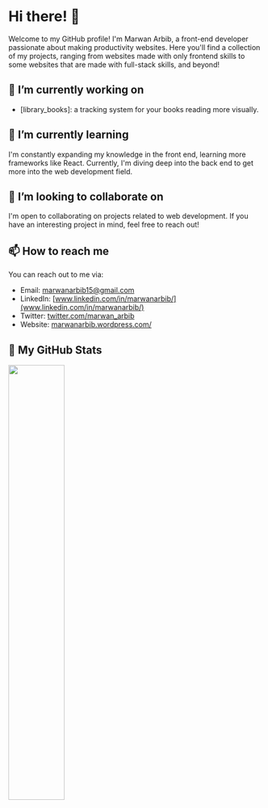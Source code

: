 # Hi there! 👋

Welcome to my GitHub profile! I'm Marwan Arbib, a front-end developer passionate about making productivity websites. Here you'll find a collection of my projects, ranging from websites made with only frontend skills to some websites that are made with full-stack skills, and beyond!

## 🔭 I’m currently working on

- [library_books]: a tracking system for your books reading more visually.

## 🌱 I’m currently learning

I'm constantly expanding my knowledge in the front end, learning more frameworks like React. Currently, I'm diving deep into the back end to get more into the web development field.

## 👯 I’m looking to collaborate on

I'm open to collaborating on projects related to web development. If you have an interesting project in mind, feel free to reach out!

## 📫 How to reach me

You can reach out to me via:

- Email: marwanarbib15@gmail.com
- LinkedIn: [www.linkedin.com/in/marwanarbib/](www.linkedin.com/in/marwanarbib/)
- Twitter: [twitter.com/marwan_arbib](twitter.com/marwan_arbib)
- Website: [marwanarbib.wordpress.com/](marwanarbib.wordpress.com/)

## 🚀 My GitHub Stats

<img width="47%" align="left" src="https://github-readme-stats.vercel.app/api/top-langs/?username=logmar98&layout=compact"/>
